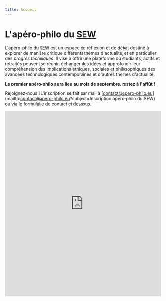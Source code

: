 ```yaml
---
title: Accueil
---
```

# L'apéro-philo du [SEW](https://www.sew-morlaix.com)

L'apéro-philo du [SEW](https://www.sew-morlaix.com)
 est un espace de réflexion et de débat destiné à explorer de manière critique différents thèmes d'actualité, et en particulier des _progrès techniques_. Il vise à offrir une plateforme où étudiants, actifs et retraités peuvent se réunir, échanger des idées et approfondir leur compréhension des implications éthiques, sociales et philosophiques des avancées technologiques contemporaines et d'autres thèmes d'actualité.

**Le premier apéro-philo aura lieu au mois de septembre, restez à l'affût !**

Rejoignez-nous ! L'inscription se fait par mail à [contact@apero-philo.eu](mailto:contact@apero-philo.eu?subject=Inscription apéro-philo du SEW) ou via le formulaire de contact ci dessous.



<iframe title="Contact Form" src="https://plugins.crisp.chat/urn:crisp.im:contact-form:0/contact/005ca9b2-e351-44ef-8795-013ec11de595" referrerpolicy="origin" sandbox="allow-forms allow-popups allow-scripts allow-same-origin" width="100%" height="600px" frameborder="0"></iframe>
